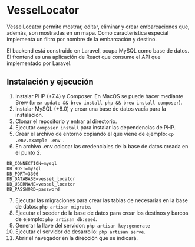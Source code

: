 # VesselLocator

VesselLocator permite mostrar, editar, eliminar y crear embarcaciones que, además, son mostradas en un mapa. Como característica especial implementa un filtro por nombre de la embarcación y destino.

El backend está construido en Laravel, ocupa MySQL como base de datos. El frontend es una aplicación de React que consume el API que implementado por Laravel.

## Instalación y ejecución

1. Instalar PHP (+7.4) y Composer. En MacOS se puede hacer mediante Brew (`brew update && brew install php && brew install composer`).
2. Instalar MySQL (+8.0) y crear una base de datos vacía para la instalación.
3. Clonar el repositorio y entrar al directorio.
4. Ejecutar `composer install` para instalar las dependencias de PHP.
5. Crear el archivo de entorno copiando el que viene de ejemplo: `cp .env.example .env `.
6. En archivo .env colocar las credenciales de la base de datos creada en el punto 2.

```
DB_CONNECTION=mysql
DB_HOST=mysql
DB_PORT=3306
DB_DATABASE=vessel_locator
DB_USERNAME=vessel_locator
DB_PASSWORD=password
```


7. Ejecutar las migraciones para crear las tablas de necesarias en la base de datos: `php artisan migrate`.
8. Ejecutar el seeder de la base de datos para crear los destinos y barcos de ejemplo: `php artisan db:seed`.
9. Generar la llave del servidor: `php artisan key:generate`
10. Ejecutar el servidor de desarrollo: `php artisan serve`.
11. Abrir el navegador en la dirección que se indicará.